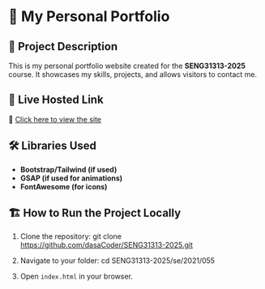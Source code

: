 # 🎨 My Personal Portfolio

## 📌 Project Description
This is my personal portfolio website created for the **SENG31313-2025** course. It showcases my skills, projects, and allows visitors to contact me.

## 🚀 Live Hosted Link
🔗 [Click here to view the site](https://jashvanth370.github.io/SENG31313-2026/)

## 🛠️ Libraries Used

- **Bootstrap/Tailwind (if used)**
- **GSAP (if used for animations)**
- **FontAwesome (for icons)**

## 🏗️ How to Run the Project Locally

1. Clone the repository:
   git clone https://github.com/dasaCoder/SENG31313-2025.git
2. Navigate to your folder:
   cd SENG31313-2025/se/2021/055

3. Open `index.html` in your browser.

